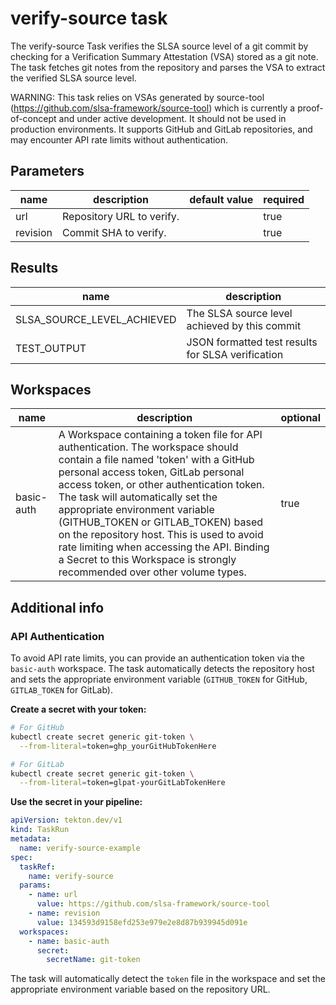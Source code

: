 # verify-source task

The verify-source Task verifies the SLSA source level of a git commit
by checking for a Verification Summary Attestation (VSA) stored as a
git note. The task fetches git notes from the repository and parses
the VSA to extract the verified SLSA source level.

WARNING: This task relies on VSAs generated by source-tool
(https://github.com/slsa-framework/source-tool) which is currently a
proof-of-concept and under active development. It should not be used in
production environments. It supports GitHub and GitLab repositories,
and may encounter API rate limits without authentication.


## Parameters
|name|description|default value|required|
|---|---|---|---|
|url|Repository URL to verify.||true|
|revision|Commit SHA to verify.||true|

## Results
|name|description|
|---|---|
|SLSA_SOURCE_LEVEL_ACHIEVED|The SLSA source level achieved by this commit|
|TEST_OUTPUT|JSON formatted test results for SLSA verification|

## Workspaces
|name|description|optional|
|---|---|---|
|basic-auth|A Workspace containing a token file for API authentication. The workspace should contain a file named 'token' with a GitHub personal access token, GitLab personal access token, or other authentication token. The task will automatically set the appropriate environment variable (GITHUB_TOKEN or GITLAB_TOKEN) based on the repository host. This is used to avoid rate limiting when accessing the API. Binding a Secret to this Workspace is strongly recommended over other volume types. |true|

## Additional info

### API Authentication

To avoid API rate limits, you can provide an authentication token via the `basic-auth` workspace. The task automatically detects the repository host and sets the appropriate environment variable (`GITHUB_TOKEN` for GitHub, `GITLAB_TOKEN` for GitLab).

**Create a secret with your token:**

```bash
# For GitHub
kubectl create secret generic git-token \
  --from-literal=token=ghp_yourGitHubTokenHere

# For GitLab
kubectl create secret generic git-token \
  --from-literal=token=glpat-yourGitLabTokenHere
```

**Use the secret in your pipeline:**

```yaml
apiVersion: tekton.dev/v1
kind: TaskRun
metadata:
  name: verify-source-example
spec:
  taskRef:
    name: verify-source
  params:
    - name: url
      value: https://github.com/slsa-framework/source-tool
    - name: revision
      value: 134593d9158efd253e979e2e8d87b939945d091e
  workspaces:
    - name: basic-auth
      secret:
        secretName: git-token
```

The task will automatically detect the `token` file in the workspace and set the appropriate environment variable based on the repository URL.
